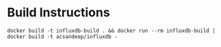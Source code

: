 Build Instructions
=============================

```
docker build -t influxdb-build . && docker run --rm influxdb-build | docker build -t acsandeep/influxdb -
```

